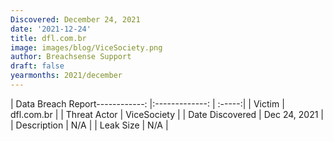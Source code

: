 ```yaml
---
Discovered: December 24, 2021
date: '2021-12-24'
title: dfl.com.br
image: images/blog/ViceSociety.png
author: Breachsense Support
draft: false
yearmonths: 2021/december
---
```


| Data Breach Report------------:   |:-------------:    | :-----:|
| Victim    | dfl.com.br      | 
| Threat Actor    | ViceSociety      | 
| Date Discovered    | Dec 24, 2021      | 
| Description    | N/A      | 
| Leak Size    | N/A      | 

